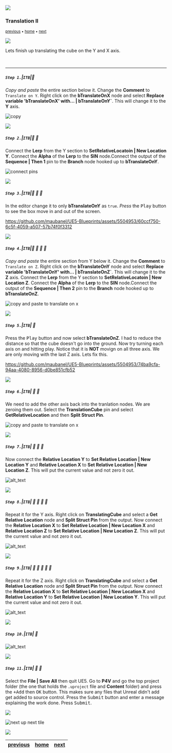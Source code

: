 ![](../images/line3.png)

### Translation II

<sub>[previous](../translation/README.md#user-content-translation) • [home](../README.md#user-content-ue5-blueprints) • [next](../multiple-actors/README.md#user-content-dynamically-alter-multiple-classes)</sub>

![](../images/line3.png)

Lets finish up translating the cube on the Y and X axis.

<br>

---

##### `Step 1.`\|`ITB`|:small_blue_diamond:
*Copy and paste* the entire section below it. Change the **Comment** to `Translate on Y`.  Right click on the **bTranslateOnX** node and select **Replace variable 'bTranslateOnX' with... | bTranslateOnY`**.  This will change it to the **Y** axis. 

![copy](images/copyPasteXtoY.png)

![](../images/line2.png)

##### `Step 2.`\|`ITB`|:small_blue_diamond: :small_blue_diamond: 

Connect the **Lerp** from the Y section to **SetRelativeLocatoin | New Location Y**. Connect the **Alpha** of the **Lerp** to the **SIN** node.Connect the output of the **Sequence | Then 1** pin to the **Branch** node hooked up to **bTranslateOnY**.

![connect pins](images/connectY.png)

![](../images/line2.png)

##### `Step 3.`\|`ITB`|:small_blue_diamond: :small_blue_diamond: :small_blue_diamond:

In the editor change it to only **bTranslateOnY** as `true`. *Press* the <kbd>Play</kbd> button to see the box move in and out of the screen.

https://github.com/maubanel/UE5-Blueprints/assets/5504953/60ccf750-6c5f-4059-a507-57b74f0f3312

![](../images/line2.png)

##### `Step 4.`\|`ITB`|:small_blue_diamond: :small_blue_diamond: :small_blue_diamond: :small_blue_diamond:

*Copy and paste* the entire section from Y below it. Change the **Comment** to `Translate on Z`.  Right click on the **bTranslateOnY** node and select **Replace variable 'bTranslateOnY' with... | bTranslateOnZ`**.  This will change it to the **Z** axis.  Connect the **Lerp** from the Y section to **SetRelativeLocatoin | New Location Z**. Connect the **Alpha** of the **Lerp** to the **SIN** node.Connect the output of the **Sequence | Then 2** pin to the **Branch** node hooked up to **bTranslateOnZ**.

![copy and paste to translate on x](images/translateOnX.png)

![](../images/line2.png)

##### `Step 5.`\|`ITB`| :small_orange_diamond:

Press the <kbd>Play</kbd> button and now select **bTranslateOnZ**. I had to reduce the distance so that the cube doesn't go into the ground. Now try turning each axis on and hitting play. Notice that it is **NOT** movign on all three axis. We are only moving with the last Z axis.  Lets fix this.

https://github.com/maubanel/UE5-Blueprints/assets/5504953/74ba9cfa-94aa-4080-8956-d0be851cfb52

![](../images/line2.png)

##### `Step 6.`\|`ITB`| :small_orange_diamond: :small_blue_diamond:

We need to add the other axis back into the tranlation nodes.  We are zeroing them out.  Select the **TranslationCube** pin and select **GetRelativeLocation** and then **Split Struct Pin**.

![copy and paste to translate on x](images/getRelaticXLoc.png)

![](../images/line2.png)

##### `Step 7.`\|`ITB`| :small_orange_diamond: :small_blue_diamond: :small_blue_diamond:

Now connect the **Relative Location Y** to **Set Relative Location | New Location Y** and **Relative Location X** to **Set Relative Location | New Location Z**.  This will put the current value and not zero it out.

![alt_text](images/connectYZ.png)


![](../images/line2.png)

##### `Step 8.`\|`ITB`| :small_orange_diamond: :small_blue_diamond: :small_blue_diamond: :small_blue_diamond:

Repeat it for the Y axis.  Right click on **TranslatingCube** and select a **Get Relative Location** node and **Split Struct Pin** from the output.  Now connect the **Relative Location X** to **Set Relative Location | New Location X** and **Relative Location Z** to **Set Relative Location | New Location Z**.  This will put the current value and not zero it out.

![alt_text](images/getRelativeYLoc.png)

![](../images/line2.png)

##### `Step 9.`\|`ITB`| :small_orange_diamond: :small_blue_diamond: :small_blue_diamond: :small_blue_diamond: :small_blue_diamond:

Repeat it for the Z axis.  Right click on **TranslatingCube** and select a **Get Relative Location** node and **Split Struct Pin** from the output.  Now connect the **Relative Location X** to **Set Relative Location | New Location X** and **Relative Location Y** to **Set Relative Location | New Location Y**.  This will put the current value and not zero it out.

![alt_text](images/getRelativeZLoc.png)

![](../images/line2.png)

##### `Step 10.`\|`ITB`| :large_blue_diamond:

![alt_text](images/.png)

![](../images/line2.png)

##### `Step 11.`\|`ITB`| :large_blue_diamond: :small_blue_diamond: 

Select the **File | Save All** then quit UE5.   Go to **P4V** and go the top project folder (the one that holds the `.uproject` file and **Content** folder) and press the <kbd>+Add</kbd> then <kbd>OK</kbd> button.  This makes sure any files that Unreal didn't add get added to source control. Press the <kbd>Submit</kbd> button and enter a message explaining the work done.  Press <kbd>Submit</kbd>.

![](../images/line.png)

<!-- <img src="https://via.placeholder.com/1000x100/45D7CA/000000/?text=Next Up - ADD NEXT TITBE"> -->
![next up next tile](images/banner.png)

![](../images/line.png)

| [previous](../translation/README.md#user-content-translation)| [home](../README.md#user-content-ue5-blueprints) | [next](../multiple-actors/README.md#user-content-dynamically-alter-multiple-classes)|
|---|---|---|
